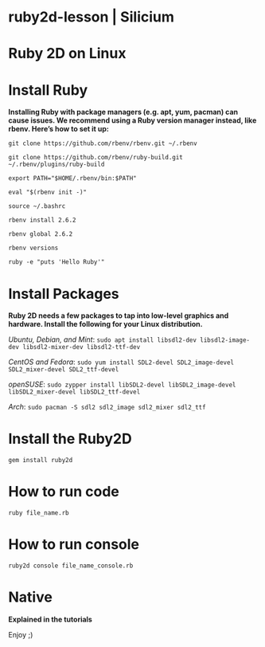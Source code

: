 # ruby2d-lesson | Silicium

# Ruby 2D on Linux

# Install Ruby

<b>Installing Ruby with package managers (e.g. apt, yum, pacman) can cause issues. We recommend using a Ruby version manager instead, like rbenv. Here’s how to set it up:</b>

`git clone https://github.com/rbenv/rbenv.git ~/.rbenv`

`git clone https://github.com/rbenv/ruby-build.git ~/.rbenv/plugins/ruby-build`

`export PATH="$HOME/.rbenv/bin:$PATH"`

`eval "$(rbenv init -)"`

`source ~/.bashrc`

`rbenv install 2.6.2`

`rbenv global 2.6.2`

`rbenv versions`

`ruby -e "puts 'Hello Ruby'"`

# Install Packages

<b>Ruby 2D needs a few packages to tap into low-level graphics and hardware. Install the following for your Linux distribution.</b>

*Ubuntu, Debian, and Mint*:
`sudo apt install libsdl2-dev libsdl2-image-dev libsdl2-mixer-dev libsdl2-ttf-dev`

*CentOS and Fedora*:
`sudo yum install SDL2-devel SDL2_image-devel SDL2_mixer-devel SDL2_ttf-devel`

*openSUSE*:
`sudo zypper install libSDL2-devel libSDL2_image-devel libSDL2_mixer-devel libSDL2_ttf-devel`

*Arch*:
`sudo pacman -S sdl2 sdl2_image sdl2_mixer sdl2_ttf`

# Install the Ruby2D
`gem install ruby2d`

# How to run code
`ruby file_name.rb`

# How to run console 
`ruby2d console file_name_console.rb`

# Native
<b>Explained in the tutorials</b>

Enjoy ;)
